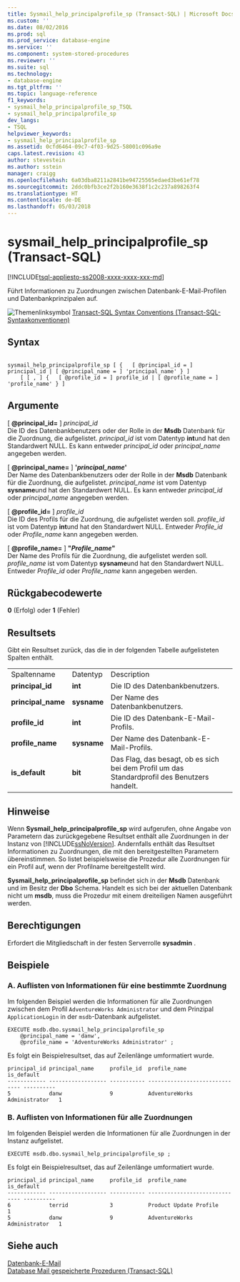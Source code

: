 ```yaml
---
title: Sysmail_help_principalprofile_sp (Transact-SQL) | Microsoft Docs
ms.custom: ''
ms.date: 08/02/2016
ms.prod: sql
ms.prod_service: database-engine
ms.service: ''
ms.component: system-stored-procedures
ms.reviewer: ''
ms.suite: sql
ms.technology:
- database-engine
ms.tgt_pltfrm: ''
ms.topic: language-reference
f1_keywords:
- sysmail_help_principalprofile_sp_TSQL
- sysmail_help_principalprofile_sp
dev_langs:
- TSQL
helpviewer_keywords:
- sysmail_help_principalprofile_sp
ms.assetid: 0cfd6464-09c7-4f03-9d25-58001c096a9e
caps.latest.revision: 43
author: stevestein
ms.author: sstein
manager: craigg
ms.openlocfilehash: 6a03dba8211a2841be94725565edaed3be61ef78
ms.sourcegitcommit: 2ddc0bfb3ce2f2b160e3638f1c2c237a898263f4
ms.translationtype: HT
ms.contentlocale: de-DE
ms.lasthandoff: 05/03/2018
---
```

# <a name="sysmailhelpprincipalprofilesp-transact-sql"></a>sysmail_help_principalprofile_sp (Transact-SQL)
[!INCLUDE[tsql-appliesto-ss2008-xxxx-xxxx-xxx-md](../../includes/tsql-appliesto-ss2008-xxxx-xxxx-xxx-md.md)]

  Führt Informationen zu Zuordnungen zwischen Datenbank-E-Mail-Profilen und Datenbankprinzipalen auf.  
  
 
 ![Themenlinksymbol](../../database-engine/configure-windows/media/topic-link.gif "Topic link icon") [Transact-SQL Syntax Conventions (Transact-SQL-Syntaxkonventionen)](../../t-sql/language-elements/transact-sql-syntax-conventions-transact-sql.md)  
  
## <a name="syntax"></a>Syntax  
  
```  
  
sysmail_help_principalprofile_sp [ {   [ @principal_id = ] principal_id | [ @principal_name = ] 'principal_name' } ]  
    [ [ , ] {   [ @profile_id = ] profile_id | [ @profile_name = ] 'profile_name' } ]  
```  
  
## <a name="arguments"></a>Argumente  
 [ **@principal_id=** ] *principal_id*  
 Die ID des Datenbankbenutzers oder der Rolle in der **Msdb** Datenbank für die Zuordnung, die aufgelistet. *principal_id* ist vom Datentyp **int**und hat den Standardwert NULL. Es kann entweder *principal_id* oder *principal_name* angegeben werden.  
  
 [ **@principal_name=** ] **'***principal_name***'**  
 Der Name des Datenbankbenutzers oder der Rolle in der **Msdb** Datenbank für die Zuordnung, die aufgelistet. *principal_name* ist vom Datentyp **sysname**und hat den Standardwert NULL. Es kann entweder *principal_id* oder *principal_name* angegeben werden.  
  
 [ **@profile_id=** ] *profile_id*  
 Die ID des Profils für die Zuordnung, die aufgelistet werden soll. *profile_id* ist vom Datentyp **int**und hat den Standardwert NULL. Entweder *Profile_id* oder *Profile_name* kann angegeben werden.  
  
 [  **@profile_name=** ] **"***Profile_name***"**  
 Der Name des Profils für die Zuordnung, die aufgelistet werden soll. *profile_name* ist vom Datentyp **sysname**und hat den Standardwert NULL. Entweder *Profile_id* oder *Profile_name* kann angegeben werden.  
  
## <a name="return-code-values"></a>Rückgabecodewerte  
 **0** (Erfolg) oder **1** (Fehler)  
  
## <a name="result-sets"></a>Resultsets  
 Gibt ein Resultset zurück, das die in der folgenden Tabelle aufgelisteten Spalten enthält.  
  
||||  
|-|-|-|  
|Spaltenname|Datentyp|Description|  
|**principal_id**|**int**|Die ID des Datenbankbenutzers.|  
|**principal_name**|**sysname**|Der Name des Datenbankbenutzers.|  
|**profile_id**|**int**|Die ID des Datenbank-E-Mail-Profils.|  
|**profile_name**|**sysname**|Der Name des Datenbank-E-Mail-Profils.|  
|**is_default**|**bit**|Das Flag, das besagt, ob es sich bei dem Profil um das Standardprofil des Benutzers handelt.|  
  
## <a name="remarks"></a>Hinweise  
 Wenn **Sysmail_help_principalprofile_sp** wird aufgerufen, ohne Angabe von Parametern das zurückgegebene Resultset enthält alle Zuordnungen in der Instanz von [!INCLUDE[ssNoVersion](../../includes/ssnoversion-md.md)]. Andernfalls enthält das Resultset Informationen zu Zuordnungen, die mit den bereitgestellten Parametern übereinstimmen. So listet beispielsweise die Prozedur alle Zuordnungen für ein Profil auf, wenn der Profilname bereitgestellt wird.  
  
 **Sysmail_help_principalprofile_sp** befindet sich in der **Msdb** Datenbank und im Besitz der **Dbo** Schema. Handelt es sich bei der aktuellen Datenbank nicht um **msdb**, muss die Prozedur mit einem dreiteiligen Namen ausgeführt werden.  
  
## <a name="permissions"></a>Berechtigungen  
 Erfordert die Mitgliedschaft in der festen Serverrolle **sysadmin** .  
  
## <a name="examples"></a>Beispiele  
  
### <a name="a-listing-information-for-a-specific-association"></a>A. Auflisten von Informationen für eine bestimmte Zuordnung  
 Im folgenden Beispiel werden die Informationen für alle Zuordnungen zwischen dem Profil `AdventureWorks Administrator` und dem Prinzipal `ApplicationLogin` in der `msdb`-Datenbank aufgelistet.  
  
```  
EXECUTE msdb.dbo.sysmail_help_principalprofile_sp  
    @principal_name = 'danw',  
    @profile_name = 'AdventureWorks Administrator' ;  
```  
  
 Es folgt ein Beispielresultset, das auf Zeilenlänge umformatiert wurde.  
  
```  
principal_id principal_name     profile_id  profile_name                   is_default  
------------ ------------------ ----------- ------------------------------ ----------  
5            danw               9           AdventureWorks Administrator   1  
```  
  
### <a name="b-listing-information-for-all-associations"></a>B. Auflisten von Informationen für alle Zuordnungen  
 Im folgenden Beispiel werden die Informationen für alle Zuordnungen in der Instanz aufgelistet.  
  
```  
EXECUTE msdb.dbo.sysmail_help_principalprofile_sp ;  
```  
  
 Es folgt ein Beispielresultset, das auf Zeilenlänge umformatiert wurde.  
  
```  
principal_id principal_name     profile_id  profile_name                   is_default  
------------ ------------------ ----------- ------------------------------ ----------  
6            terrid             3           Product Update Profile         1  
5            danw               9           AdventureWorks Administrator   1  
```  
  
## <a name="see-also"></a>Siehe auch  
 [Datenbank-E-Mail](../../relational-databases/database-mail/database-mail.md)   
 [Database Mail gespeicherte Prozeduren &#40;Transact-SQL&#41;](../../relational-databases/system-stored-procedures/database-mail-stored-procedures-transact-sql.md)  
  
  

